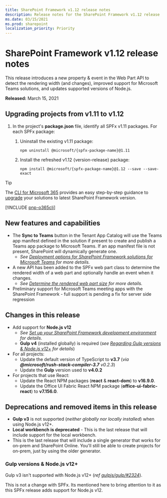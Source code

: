 ```yaml
---
title: SharePoint Framework v1.12 release notes
description: Release notes for the SharePoint Framework v1.12 release
ms.date: 03/15/2021
ms.prod: sharepoint
localization_priority: Priority
---
```

# SharePoint Framework v1.12 release notes

This release introduces a new property & event in the Web Part API to detect the rendering width (and changes), improved support for Microsoft Teams solutions, and updates supported versions of Node.js.

**Released:** March 15, 2021

## Upgrading projects from v1.11 to v1.12

1. In the project's **package.json** file, identify all SPFx v1.11 packages. For each SPFx package:
    1. Uninstall the existing v1.11 package:

        ```console
        npm uninstall @microsoft/{spfx-package-name}@1.11
        ```

    1. Install the refreshed v1.12 {version-release} package:

        ```console
        npm install @microsoft/{spfx-package-name}@1.12 --save --save-exact
        ```

> [!TIP]
> The [CLI for Microsoft 365](https://aka.ms/o365cli) provides an easy step-by-step guidance to [upgrade](https://pnp.github.io/cli-microsoft365/cmd/spfx/project/project-upgrade/) your solutions to latest SharePoint Framework version.

[!INCLUDE [pnp-o365cli](../../includes/snippets/open-source/pnp-o365cli.md)]

## New features and capabilities

- The **Sync to Teams** button in the Tenant App Catalog will use the Teams app manifest defined in the solution if present to create and publish a Teams app package to Microsoft Teams. If an app manifest file is not present, SharePoint will dynamically generate one.
  - *See [Deployment options for SharePoint Framework solutions for Microsoft Teams](deployment-spfx-teams-solutions.md) for more details.*
- A new API has been added to the SPFx web part class to determine the rendered width of a web part and optionally handle an event when it changes.
  - *See [Determine the rendered web part size](web-parts/basics/determine-web-part-width.md) for more details.*
- Preliminary support for Microsoft Teams meeting apps with the SharePoint Framework - full support is pending a fix for server side regression

## Changes in this release

- Add support for **Node.js v12**
  - *See [Set up your SharePoint Framework development environment](set-up-your-development-environment.md) for details.*
  - **Gulp v4** (installed globally) is required (*see [Regarding Gulp versions & Node.js v12+](#gulp-versions--nodejs-v12) for details*)
- For all projects:
  - Update the default version of TypeScript to **v3.7** (*via **@microsoft/rush-stack-compiler-3.7** v0.2.3*)
  - Update the **Gulp** version used to **v4.0.2**
- For projects that use React:
  - Update the React NPM packages (**react** & **react-dom**) to **v16.9.0**.
  - Update the Office UI Fabric React NPM package (**office-ui-fabric-react**) to **v7.156.0**.

## Deprecations and removed items in this release

- **Gulp v3** is not supported (*neither globally nor locally installed*) when using Node.js v12+.
- **Local workbench is deprecated** - This is the last release that will include support for the local workbench.
- This is the last release that will include a single generator that works for on-prem and SharePoint Online.  You'll still be able to create projects for on-prem, just by using the older generator.

### Gulp versions & Node.js v12+

Gulp v3 isn't supported with Node.js v12+ (*ref [gulpjs/gulp/#2324](https://github.com/gulpjs/gulp/issues/2324)*).

This is not a change with SPFx. Its mentioned here to bring attention to it as this SPFx release adds support for Node.js v12.
